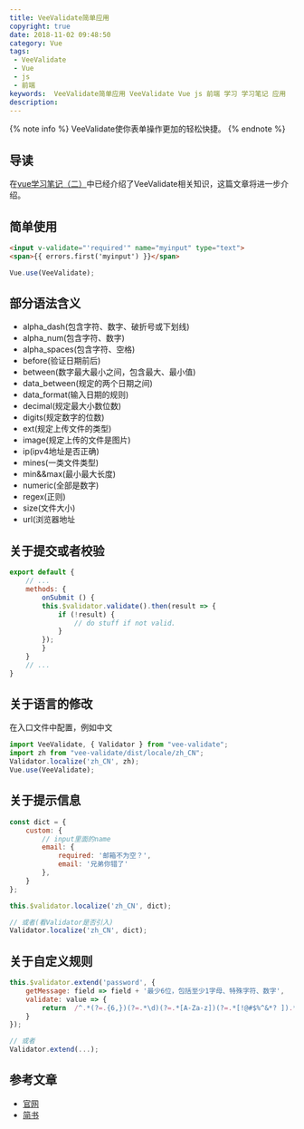 ```yaml
---
title: VeeValidate简单应用
copyright: true
date: 2018-11-02 09:48:50
category: Vue
tags:
 - VeeValidate
 - Vue
 - js
 - 前端
keywords:  VeeValidate简单应用 VeeValidate Vue js 前端 学习 学习笔记 应用
description:
---
```



{% note info %}
VeeValidate使你表单操作更加的轻松快捷。
{% endnote %}

<!-- more -->

## 导读

在[vue学习笔记（二）](https://zjgyb.github.io/vue学习笔记（二）.html)中已经介绍了VeeValidate相关知识，这篇文章将进一步介绍。

## 简单使用

``` html html
<input v-validate="'required'" name="myinput" type="text">
<span>{{ errors.first('myinput') }}</span>
```

```js js
Vue.use(VeeValidate);
```

## 部分语法含义

- alpha_dash(包含字符、数字、破折号或下划线)
- alpha_num(包含字符、数字)
- alpha_spaces(包含字符、空格)
- before(验证日期前后)
- between(数字最大最小之间，包含最大、最小值)
- data_between(规定的两个日期之间)
- data_format(输入日期的规则)
- decimal(规定最大小数位数)
- digits(规定数字的位数)
- ext(规定上传文件的类型)
- image(规定上传的文件是图片)
- ip(ipv4地址是否正确)
- mines(一类文件类型)
- min&&max(最小最大长度)
- numeric(全部是数字)
- regex(正则)
- size(文件大小)
- url(浏览器地址

## 关于提交或者校验

``` js js
export default {
    // ...
    methods: {
        onSubmit () {
        this.$validator.validate().then(result => {
            if (!result) {
                // do stuff if not valid.
            }
        });
        }
    }
    // ...
}
```

## 关于语言的修改

在入口文件中配置，例如中文

``` js js
import VeeValidate, { Validator } from "vee-validate";
import zh from "vee-validate/dist/locale/zh_CN";
Validator.localize('zh_CN', zh);
Vue.use(VeeValidate);
```

## 关于提示信息

```js js
const dict = {
    custom: {
        // input里面的name
        email: {
            required: '邮箱不为空？',
            email: '兄弟你错了'
        },
    }
};

this.$validator.localize('zh_CN', dict);

// 或者(看Validator是否引入)
Validator.localize('zh_CN', dict);
```

## 关于自定义规则

```js js
this.$validator.extend('password', {
    getMessage: field => field + '最少6位，包括至少1字母、特殊字符、数字',
    validate: value => {
        return  /^.*(?=.{6,})(?=.*\d)(?=.*[A-Za-z])(?=.*[!@#$%^&*? ]).*$/.test(value)
    }
});

// 或者
Validator.extend(...);
```

## 参考文章

- [官网](https://baianat.github.io/vee-validate/)
- [简书](https://www.jianshu.com/p/4dfaf42ce006)
